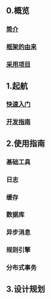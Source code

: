 ## 0.概览

### [简介](Home?#jj)

### [框架的由来](Home?#yl)

### [采用项目](Home?#cyxm)

## 1.起航

### [快速入门](起航?#ksrm)

### [开发指南](起航?#kfzn)

## 2.使用指南

### 基础工具

### 日志

### 缓存

### 数据库

### 异步消息

### 规则引擎

### 分布式事务

## 3.设计规划
